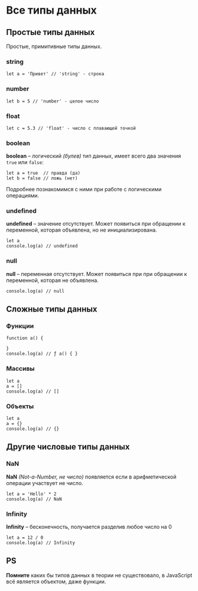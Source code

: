 # Все типы данных

## Простые типы данных
Простые, примитивные типы данных.

### string

    let a = 'Привет' // 'string' - строка

### number

    let b = 5 // 'number' - целое число

### float

    let c = 5.3 // 'float' - число с плавающей точкой

### boolean
**boolean** &ndash; логический *(булев)* тип данных, имеет всего два значения `true` или `false`:

    let a = true  // правда (да)
    let b = false // ложь (нет)

Подробнее познакомимся с ними при работе с логическими операциями.

### undefined
**undefined** &ndash; значение отсутствует. Может появиться при обращении к переменной, которая объявлена, но не инициализирована.

    let a
    console.log(a) // undefined

### null
**null** &ndash; переменная отсутствует. Может появиться при при обращении к переменной, которая не объявлена.

    console.log(a) // null

## Сложные типы данных
### Функции

    function a() {

    }
    console.log(a) // ƒ a() { }

### Массивы

    let a
    a = []
    console.log(a) // []

### Объекты

    let a
    a = {}
    console.log(a) // {}

## Другие числовые типы данных
### NaN
**NaN** *(Not-a-Number, не число)* появляется если в арифметической операции участвует не число.

    let a = 'Hello' * 2
    console.log(a) // NaN

### Infinity
**Infinity** &ndash; бесконечность, получается разделив любое число на 0

    let a = 12 / 0
    console.log(a) // Infinity

## PS
**Помните** каких бы типов данных в теории не существовало, в JavaScript всё является объектом, даже функции.